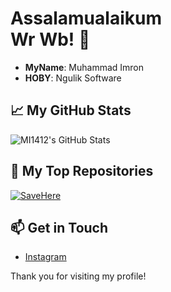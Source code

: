 # Assalamualaikum <br>Wr Wb! 👋

<!--I'm a passionate developer with experience in:

- **Web Development**: JavaScript, React, Node.js
- **Data Science**: Python, Pandas, Machine Learning
- **DevOps**: Docker, Kubernetes, CI/CD-->
- **MyName**: Muhammad Imron
- **HOBY**: Ngulik Software

## 📈 My GitHub Stats

![MI1412's GitHub Stats](https://github-readme-stats.vercel.app/api?username=mi1412&show_icons=true&hide_title=true)

## 🌟 My Top Repositories

[![SaveHere](https://github-readme-stats.vercel.app/api/pin/?username=mi1412&repo=SaveHere)](https://github.com/mi1412/SaveHere)

## 📫 Get in Touch

- [Instagram](https://www.instagram.com/imron_dev/)
<!--- [Twitter](https://twitter.com/johnsmith)
<!--- [Personal Blog](https://.dev)-->

Thank you for visiting my profile!
